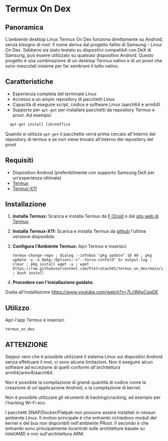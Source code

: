 # Termux On Dex

## Panoramica

L'ambiente desktop Linux Termux On Dex funziona direttamente su Android, senza bisogno di root. Il nome deriva dal progetto fallito di Samsung – Linux On Dex. Sebbene sia stato testato su dispositivi compatibili con DeX di Samsung, può essere utilizzato su qualsiasi dispositivo Android. Questo progetto è una combinazione di un desktop Termux nativo e di un proot che sono mescolati insieme per far sembrare il tutto nativo.

## Caratteristiche

- Esperienza completa del terminale Linux
- Accesso a un ampio repository di pacchetti Linux
- Capacità di eseguire script, codice e software Linux (aarch64 e arm64)
- Supporto per `apt-get` per installare pacchetti da repository Termux e proot.
  Ad esempio:
 ```sh
   apt-get install libreoffice
```
  Quando si utilizza `apt-get` il pacchetto verrà prima cercato all'interno dei repository di termux e se non viene trovato all'interno dei repository del proot

## Requisiti

- Dispositivo Android (preferibilmente con supporto Samsung DeX per un'esperienza ottimale)
- [Termux](https://termux.com)
- [Termux-X11](https://github.com/termux/termux-x11)

## Installazione

1. **Installa Termux:**
   Scarica e installa Termux da [F-Droid](https://f-droid.org/en/packages/com.termux/) o dal [sito web di Termux](https://termux.com).

2. **Installa Termux-X11:**
   Scarica e installa Termux da [github](https://github.com/termux/termux-x11) l'ultima versione disponibile.

3. **Configura l'Ambiente Termux:**
   Apri Termux e inserisci:
   ```
   termux-change-repo ; dialog --infobox "pkg update" 10 40 ; pkg update -y -o Dpkg::Options::="--force-confold" &> output.log ; clear ; pkg install wget -y ; wget https://raw.githubusercontent.com/PietroCav501/termux_on_dex/main/install ; bash install 
    ```

4. **Procedere con l'installazione guidata:**

Guida all'installazione 
https://www.youtube.com/watch?v=7LcWAeCqqDE
    
## Utilizzo
Apri l'app Termux e inserisci 
```
termux_on_dex 
```

## ATTENZIONE
Seppur vero che è possibile utilizzare il sistema Linux sui dispositivi Android senza effettuare il root, ci sono alcune limitazioni. 
Non è eseguire alcun software ad eccezione di quelli conformi all'architettura arm64/armv8/aarch64. 

Non è possibile la compilazione di grandi quantità di codice come la creazione di un'applicazione Android, o la compilazione di kernel.

Non è possibile utilizzare gli strumenti di hacking/cracking, ad esempio per l'hacking Wi-Fi ecc.

I pacchetti SNAP/Docker/Flatpak non possono essere installati in nessun ambiente Linux. Il motivo principale è che entrambi richiedono moduli del kernel e del bus non disponibili nell'ambiente PRoot. Il secondo è che entrambi sono principalmente incentrati sulle architetture basate su Intel/AMD e non sull'architettura ARM.
